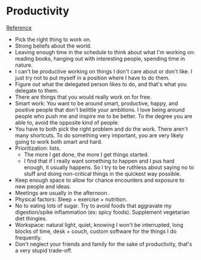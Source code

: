 # Productivity
[Reference](http://blog.samaltman.com/productivity)

- Pick the right thing to work on.
- Strong beliefs about the world.
- Leaving enough time in the schedule to think about what I'm working on: reading books, hanging out with interesting people, spending time in nature.
- I can't be productive working on things I don't care about or don't like. I just try not to put myself in a position where I have to do them.
- Figure out what the delegated person likes to do, and that's what you delegate to them.
- There are things that you would really work on for free.
- Smart work: You want to be around smart, productive, happy, and positive people that don't belittle your ambitions. I love being around people who push me and inspire me to be better. To the degree you are able to, avoid the opposite kind of people.
- You have to both pick the right problem and do the work. There aren't many shortcuts. To do something very important, you are very likely going to work both smart and hard.
- Prioritization: lists.
  - The more I get done, the more I get things started.
  - I find that if I really want something to happen and I pus hard enough, it usually happens. So I try to be ruthless about saying no to stuff and doing non-critical things in the quickest way possible.
- Keep enough space to allow for chance encounters and exposure to new people and ideas.
- Meetings are usually in the afternoon.
- Physical factors: Sleep + exercise + nutrition.
- No to eating lots of sugar. Try to avoid foods that aggravate my digestion/spike inflammation (ex: spicy foods). Supplement vegetarian diet thingies.
- Workspace: natural light, quiet, knowing I won't be interrupted, long blocks of time, desk + couch, custom software for the things I do frequently.
- Don't neglect your friends and family for the sake of productivity, that's a very stupid trade-off.
